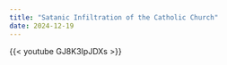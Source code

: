 ```yaml
---
title: "Satanic Infiltration of the Catholic Church"
date: 2024-12-19
---
```


{{< youtube GJ8K3IpJDXs >}}
